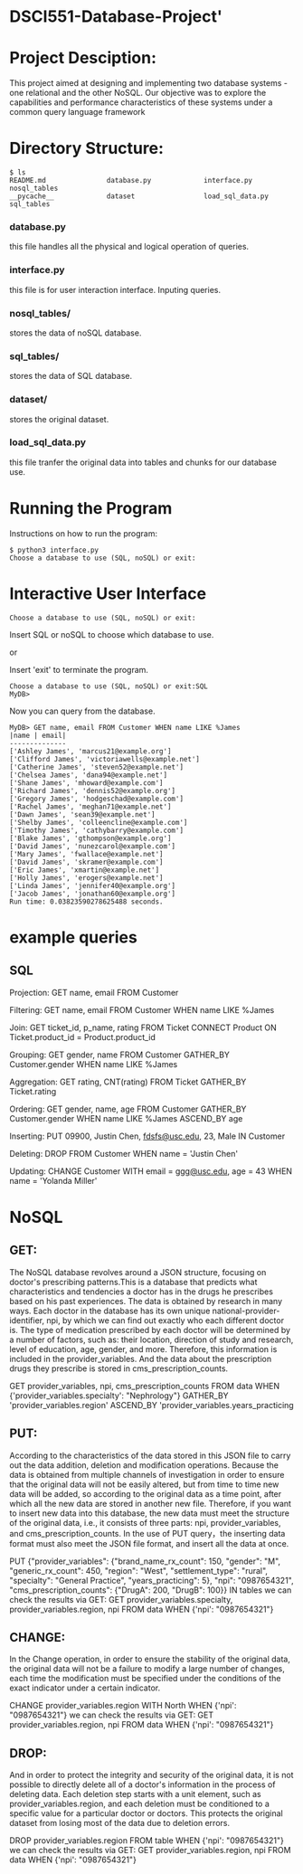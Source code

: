# DSCI551-Database-Project'

# Project Desciption:
This  project aimed at designing and implementing two database systems - one relational and the other NoSQL. Our objective was to explore the capabilities and performance characteristics of these systems under a common query language framework

# Directory Structure:
```
$ ls
README.md               database.py             interface.py            nosql_tables
__pycache__             dataset                 load_sql_data.py        sql_tables
```
### database.py
this file handles all the physical and logical operation of queries.

### interface.py
this file is for user interaction interface. Inputing queries.

### nosql_tables/
stores the data of noSQL database.

### sql_tables/
stores the data of SQL database.

### dataset/
stores the original dataset.

### load_sql_data.py
this file tranfer the original data into tables and chunks for our database use.


# Running the Program
Instructions on how to run the program:
```
$ python3 interface.py
Choose a database to use (SQL, noSQL) or exit:
```

# Interactive User Interface
```
Choose a database to use (SQL, noSQL) or exit:
```
Insert SQL or noSQL to choose which database to use.

or 

Insert 'exit' to terminate the program.

```
Choose a database to use (SQL, noSQL) or exit:SQL
MyDB> 
```
Now you can query from the database.

```
MyDB> GET name, email FROM Customer WHEN name LIKE %James
|name | email|
--------------
['Ashley James', 'marcus21@example.org']
['Clifford James', 'victoriawells@example.net']
['Catherine James', 'steven52@example.net']
['Chelsea James', 'dana94@example.net']
['Shane James', 'mhoward@example.com']
['Richard James', 'dennis52@example.org']
['Gregory James', 'hodgeschad@example.com']
['Rachel James', 'meghan71@example.net']
['Dawn James', 'sean39@example.net']
['Shelby James', 'colleencline@example.com']
['Timothy James', 'cathybarry@example.com']
['Blake James', 'gthompson@example.org']
['David James', 'nunezcarol@example.com']
['Mary James', 'fwallace@example.net']
['David James', 'skramer@example.com']
['Eric James', 'xmartin@example.net']
['Holly James', 'erogers@example.net']
['Linda James', 'jennifer40@example.org']
['Jacob James', 'jonathan60@example.org']
Run time: 0.03823590278625488 seconds.
```

# example queries
## SQL
Projection: GET name, email FROM Customer

Filtering:  GET name, email FROM Customer WHEN name LIKE %James

Join: GET ticket_id, p_name, rating FROM Ticket CONNECT Product ON Ticket.product_id = Product.product_id

Grouping: GET gender, name FROM Customer GATHER_BY Customer.gender WHEN name LIKE %James  

Aggregation: GET rating, CNT(rating) FROM Ticket GATHER_BY Ticket.rating

Ordering: GET gender, name, age FROM Customer GATHER_BY Customer.gender WHEN name LIKE %James ASCEND_BY age

Inserting: PUT 09900, Justin Chen, fdsfs@usc.edu, 23, Male IN Customer

Deleting: DROP FROM Customer WHEN name = 'Justin Chen'

Updating: CHANGE Customer WITH email = ggg@usc.edu, age = 43 WHEN name = 'Yolanda Miller'

# NoSQL
## GET:
The NoSQL database revolves around a JSON structure, focusing on doctor's prescribing patterns.This is a database that predicts what characteristics and tendencies a doctor has in the drugs he prescribes based on his past experiences. The data is obtained by research in many ways. Each doctor in the database has its own unique national-provider-identifier, npi, by which we can find out exactly who each different doctor is. The type of medication prescribed by each doctor will be determined by a number of factors, such as: their location, direction of study and research, level of education, age, gender, and more. Therefore, this information is included in the provider_variables. And the data about the prescription drugs they prescribe is stored in cms_prescription_counts.

GET provider_variables, npi, cms_prescription_counts FROM data WHEN {'provider_variables.specialty': "Nephrology"} GATHER_BY 'provider_variables.region' ASCEND_BY 'provider_variables.years_practicing

## PUT:
According to the characteristics of the data stored in this JSON file to carry out the data addition, deletion and modification operations. Because the data is obtained from multiple channels of investigation in order to ensure that the original data will not be easily altered, but from time to time new data will be added, so according to the original data as a time point, after which all the new data are stored in another new file. Therefore, if you want to insert new data into this database, the new data must meet the structure of the original data, i.e., it consists of three parts: npi, provider_variables, and cms_prescription_counts. In the use of PUT query，the inserting data format must also meet the JSON file format, and insert all the data at once.

PUT {"provider_variables": {"brand_name_rx_count": 150, "gender": "M", "generic_rx_count": 450, "region": "West", "settlement_type": "rural", "specialty": "General Practice", "years_practicing": 5}, "npi": "0987654321", "cms_prescription_counts": {"DrugA": 200, "DrugB": 100}} IN tables
we can check the results via GET:
GET provider_variables.specialty, provider_variables.region, npi FROM data WHEN {'npi': "0987654321"}

## CHANGE:
In the Change operation, in order to ensure the stability of the original data, the original data will not be a failure to modify a large number of changes, each time the modification must be specified under the conditions of the exact indicator under a certain indicator.

CHANGE provider_variables.region WITH North WHEN {'npi': "0987654321"}
we can check the results via GET:
GET provider_variables.region, npi FROM data WHEN {'npi': "0987654321"}

## DROP:
And in order to protect the integrity and security of the original data, it is not possible to directly delete all of a doctor's information in the process of deleting data. Each deletion step starts with a unit element, such as provider_variables.region, and each deletion must be conditioned to a specific value for a particular doctor or doctors. This protects the original dataset from losing most of the data due to deletion errors.

DROP provider_variables.region FROM table WHEN {'npi': "0987654321"}
we can check the results via GET:
GET provider_variables.region, npi FROM data WHEN {'npi': "0987654321"}
